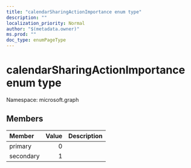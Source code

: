 ```yaml
---
title: "calendarSharingActionImportance enum type"
description: ""
localization_priority: Normal
author: "$(metadata.owner)"
ms.prod: ""
doc_type: enumPageType
---
```


# calendarSharingActionImportance enum type

Namespace: microsoft.graph

## Members

| Member    | Value | Description |
| :-------- | ----: | :---------- |
| primary   | 0     |             |
| secondary | 1     |             |
